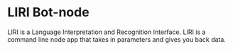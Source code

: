 # LIRI Bot-node
 LIRI is a Language Interpretation and Recognition Interface. LIRI is a command line node app that takes in parameters and gives you back data.
